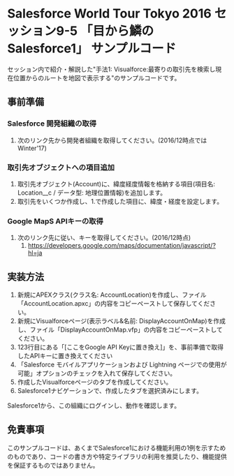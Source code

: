 # Salesforce World Tour Tokyo 2016 セッション9-5 「目から鱗のSalesforce1」 サンプルコード

セッション内で紹介・解説した"手法1: Visualforce:最寄りの取引先を検索し現在位置からのルートを地図で表示する"のサンプルコードです。

## 事前準備

### Salesforce 開発組織の取得

1. 次のリンク先から開発者組織を取得してください。(2016/12時点ではWinter'17)

### 取引先オブジェクトへの項目追加

1. 取引先オブジェクト(Account)に、緯度経度情報を格納する項目(項目名: Location__c / データ型: 地理位置情報)を追加します。
2. 取引先をいくつか作成し、1.で作成した項目に、緯度・経度を設定します。

### Google MapS APIキーの取得

1. 次のリンク先に従い、キーを取得してください。(2016/12時点)
    1. https://developers.google.com/maps/documentation/javascript/?hl=ja

## 実装方法

1. 新規にAPEXクラス(クラス名: AccountLocation)を作成し、ファイル「AccountLocation.apxc」の内容をコピーペーストして保存してください。
2. 新規にVisualforceページ(表示ラベル&名前: DisplayAccountOnMap)を作成し、ファイル「DisplayAccountOnMap.vfp」の内容をコピーペーストしてください。
3. 123行目にある「[ここをGoogle API Keyに置き換え]」を、事前準備で取得したAPIキーに置き換えてください
4. 「Salesforce モバイルアプリケーションおよび Lightning ページでの使用が可能」オプションのチェックを入れて保存してください。
5. 作成したVisualforceページのタブを作成してください。
6. Salesforce1ナビゲーションで、作成したタブを選択済みにします。

Salesforce1から、この組織にログインし、動作を確認します。

## 免責事項

このサンプルコードは、あくまでSalesforce1における機能利用の1例を示すためのものであり、コードの書き方や特定ライブラリの利用を推奨したり、機能提供を保証するものではありません。
